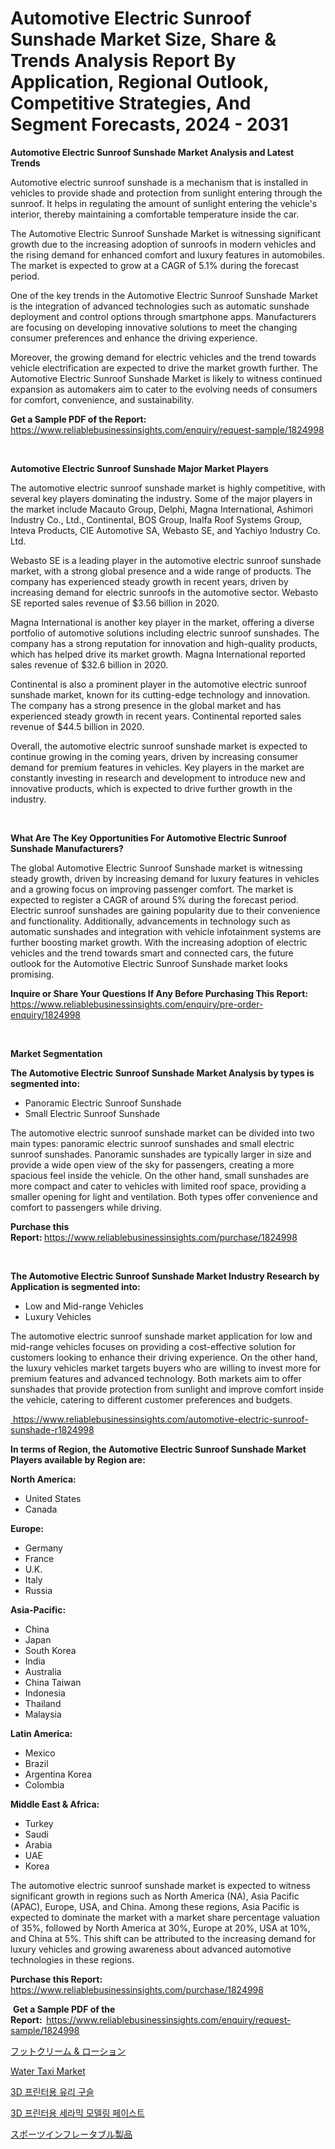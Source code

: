 <p><h1>Automotive Electric Sunroof Sunshade Market Size, Share & Trends Analysis Report By Application, Regional Outlook, Competitive Strategies, And Segment Forecasts, 2024 - 2031</h1></p><p><strong>Automotive Electric Sunroof Sunshade Market Analysis and Latest Trends</strong></p>
<p><p>Automotive electric sunroof sunshade is a mechanism that is installed in vehicles to provide shade and protection from sunlight entering through the sunroof. It helps in regulating the amount of sunlight entering the vehicle's interior, thereby maintaining a comfortable temperature inside the car.</p><p>The Automotive Electric Sunroof Sunshade Market is witnessing significant growth due to the increasing adoption of sunroofs in modern vehicles and the rising demand for enhanced comfort and luxury features in automobiles. The market is expected to grow at a CAGR of 5.1% during the forecast period.</p><p>One of the key trends in the Automotive Electric Sunroof Sunshade Market is the integration of advanced technologies such as automatic sunshade deployment and control options through smartphone apps. Manufacturers are focusing on developing innovative solutions to meet the changing consumer preferences and enhance the driving experience.</p><p>Moreover, the growing demand for electric vehicles and the trend towards vehicle electrification are expected to drive the market growth further. The Automotive Electric Sunroof Sunshade Market is likely to witness continued expansion as automakers aim to cater to the evolving needs of consumers for comfort, convenience, and sustainability.</p></p>
<p><strong>Get a Sample PDF of the Report:&nbsp;</strong> <a href="https://www.reliablebusinessinsights.com/enquiry/request-sample/1824998">https://www.reliablebusinessinsights.com/enquiry/request-sample/1824998</a></p>
<p>&nbsp;</p>
<p><strong>Automotive Electric Sunroof Sunshade Major Market Players</strong></p>
<p><p>The automotive electric sunroof sunshade market is highly competitive, with several key players dominating the industry. Some of the major players in the market include Macauto Group, Delphi, Magna International, Ashimori Industry Co., Ltd., Continental, BOS Group, Inalfa Roof Systems Group, Inteva Products, CIE Automotive SA, Webasto SE, and Yachiyo Industry Co. Ltd.</p><p>Webasto SE is a leading player in the automotive electric sunroof sunshade market, with a strong global presence and a wide range of products. The company has experienced steady growth in recent years, driven by increasing demand for electric sunroofs in the automotive sector. Webasto SE reported sales revenue of $3.56 billion in 2020.</p><p>Magna International is another key player in the market, offering a diverse portfolio of automotive solutions including electric sunroof sunshades. The company has a strong reputation for innovation and high-quality products, which has helped drive its market growth. Magna International reported sales revenue of $32.6 billion in 2020.</p><p>Continental is also a prominent player in the automotive electric sunroof sunshade market, known for its cutting-edge technology and innovation. The company has a strong presence in the global market and has experienced steady growth in recent years. Continental reported sales revenue of $44.5 billion in 2020.</p><p>Overall, the automotive electric sunroof sunshade market is expected to continue growing in the coming years, driven by increasing consumer demand for premium features in vehicles. Key players in the market are constantly investing in research and development to introduce new and innovative products, which is expected to drive further growth in the industry.</p></p>
<p>&nbsp;</p>
<p><strong>What Are The Key Opportunities For Automotive Electric Sunroof Sunshade Manufacturers?</strong></p>
<p><p>The global Automotive Electric Sunroof Sunshade market is witnessing steady growth, driven by increasing demand for luxury features in vehicles and a growing focus on improving passenger comfort. The market is expected to register a CAGR of around 5% during the forecast period. Electric sunroof sunshades are gaining popularity due to their convenience and functionality. Additionally, advancements in technology such as automatic sunshades and integration with vehicle infotainment systems are further boosting market growth. With the increasing adoption of electric vehicles and the trend towards smart and connected cars, the future outlook for the Automotive Electric Sunroof Sunshade market looks promising.</p></p>
<p><strong>Inquire or Share Your Questions If Any Before Purchasing This Report:</strong> <a href="https://www.reliablebusinessinsights.com/enquiry/pre-order-enquiry/1824998">https://www.reliablebusinessinsights.com/enquiry/pre-order-enquiry/1824998</a></p>
<p>&nbsp;</p>
<p><strong>Market Segmentation</strong></p>
<p><strong>The Automotive Electric Sunroof Sunshade Market Analysis by types is segmented into:</strong></p>
<p><ul><li>Panoramic Electric Sunroof Sunshade</li><li>Small Electric Sunroof Sunshade</li></ul></p>
<p><p>The automotive electric sunroof sunshade market can be divided into two main types: panoramic electric sunroof sunshades and small electric sunroof sunshades. Panoramic sunshades are typically larger in size and provide a wide open view of the sky for passengers, creating a more spacious feel inside the vehicle. On the other hand, small sunshades are more compact and cater to vehicles with limited roof space, providing a smaller opening for light and ventilation. Both types offer convenience and comfort to passengers while driving.</p></p>
<p><strong>Purchase this Report:&nbsp;</strong><a href="https://www.reliablebusinessinsights.com/purchase/1824998">https://www.reliablebusinessinsights.com/purchase/1824998</a></p>
<p>&nbsp;</p>
<p><strong>The Automotive Electric Sunroof Sunshade Market Industry Research by Application is segmented into:</strong></p>
<p><ul><li>Low and Mid-range Vehicles</li><li>Luxury Vehicles</li></ul></p>
<p><p>The automotive electric sunroof sunshade market application for low and mid-range vehicles focuses on providing a cost-effective solution for customers looking to enhance their driving experience. On the other hand, the luxury vehicles market targets buyers who are willing to invest more for premium features and advanced technology. Both markets aim to offer sunshades that provide protection from sunlight and improve comfort inside the vehicle, catering to different customer preferences and budgets.</p></p>
<p><a href="https://www.reliablebusinessinsights.com/automotive-electric-sunroof-sunshade-r1824998">&nbsp;https://www.reliablebusinessinsights.com/automotive-electric-sunroof-sunshade-r1824998</a></p>
<p><strong>In terms of Region, the Automotive Electric Sunroof Sunshade Market Players available by Region are:</strong></p>
<p>
    <p> <strong> North America: </strong>
        <ul>
            <li>United States</li>
            <li>Canada</li>
        </ul>
        </p> 
    <p> <strong> Europe: </strong>
        <ul>
            <li>Germany</li>
            <li>France</li>
            <li>U.K.</li>
            <li>Italy</li>
            <li>Russia</li>
        </ul>
        </p> 
    <p> <strong> Asia-Pacific: </strong>
        <ul>
            <li>China</li>
            <li>Japan</li>
            <li>South Korea</li>
            <li>India</li>
            <li>Australia</li>
            <li>China Taiwan</li>
            <li>Indonesia</li>
            <li>Thailand</li>
            <li>Malaysia</li>
        </ul>
        </p> 
    <p> <strong> Latin America: </strong>
        <ul>
            <li>Mexico</li>
            <li>Brazil</li>
            <li>Argentina Korea</li>
            <li>Colombia</li>
        </ul>
        </p> 
    <p> <strong> Middle East & Africa: </strong>
        <ul>
            <li>Turkey</li>
            <li>Saudi</li>
            <li>Arabia</li>
            <li>UAE</li>
            <li>Korea</li>
        </ul>
    </p>
    </p>
<p><p>The automotive electric sunroof sunshade market is expected to witness significant growth in regions such as North America (NA), Asia Pacific (APAC), Europe, USA, and China. Among these regions, Asia Pacific is expected to dominate the market with a market share percentage valuation of 35%, followed by North America at 30%, Europe at 20%, USA at 10%, and China at 5%. This shift can be attributed to the increasing demand for luxury vehicles and growing awareness about advanced automotive technologies in these regions.</p></p>
<p><strong>Purchase this Report: </strong><a href="https://www.reliablebusinessinsights.com/purchase/1824998">https://www.reliablebusinessinsights.com/purchase/1824998</a></p>
<p>&nbsp;<strong>Get a Sample PDF of the Report:&nbsp;&nbsp;</strong><a href="https://www.reliablebusinessinsights.com/enquiry/request-sample/1824998">https://www.reliablebusinessinsights.com/enquiry/request-sample/1824998</a></p>
<p><strong></strong></p>
<p><p><a href="https://github.com/Andrewones2023/Market-Research-Report-List-1/blob/main/2265354127893.md">フットクリーム & ローション</a></p><p><a href="https://github.com/vregtldg37/Market-Research-Report-List-1/blob/main/water-taxi-market.md">Water Taxi Market</a></p><p><a href="https://github.com/sougarounis/Market-Research-Report-List-4/blob/main/1119897114979.md">3D 프린터용 유리 구슬</a></p><p><a href="https://github.com/Howaoole34545/Market-Research-Report-List-2/blob/main/7480822114980.md">3D 프린터용 세라믹 모델링 페이스트</a></p><p><a href="https://github.com/ChloeConn27/Market-Research-Report-List-1/blob/main/9178496127894.md">スポーツインフレータブル製品</a></p></p>